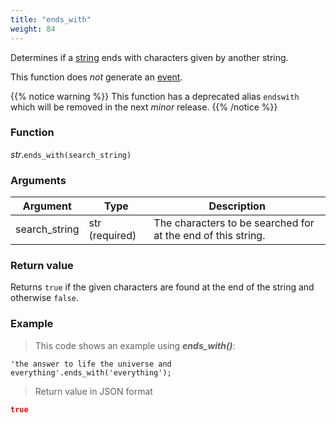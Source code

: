 ```yaml
---
title: "ends_with"
weight: 84
---
```


Determines if a [string](..) ends with characters given by another string.

This function does *not* generate an [event](../../../overview/events).

{{% notice warning %}}
This function has a deprecated alias `endswith` which will be removed in the next *minor* release.
{{% /notice %}}

### Function

*str*.`ends_with(search_string)`

### Arguments

Argument | Type | Description
-------- | ---- | -----------
search_string | str (required) | The characters to be searched for at the end of this string.

### Return value

Returns `true` if the given characters are found at the end of the string and otherwise `false`.

### Example

> This code shows an example using ***ends_with()***:

```thingsdb,json_response
'the answer to life the universe and everything'.ends_with('everything');
```

> Return value in JSON format

```json
true
```
